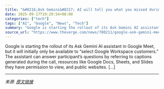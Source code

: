 ```yaml
---
title: "&#8216;Ask Gemini&#8217; AI will tell you what you missed during a Google Meet call"
date: 2025-09-17T19:29:54+08:00
categories: ["tech"]
tags: ["AI", "Google", "News", "Tech"]
summary: "Google is starting the rollout of its Ask Gemini AI assistant in Google Meet, but it will initially only be available to “select Google Workspace customers.” The assistant can answer participant’s que"
source_url: "https://www.theverge.com/news/780211/google-ask-gemini-meet-workspace-ai-assistant"
---
```


Google is starting the rollout of its Ask Gemini AI assistant in Google Meet, but it will initially only be available to “select Google Workspace customers.” The assistant can answer participant’s questions by referring to captions generated during the call, resources like Google Docs, Sheets, and Slides they have permission to view, and public websites. [&#8230;]

---

*来源: [原文链接](https://www.theverge.com/news/780211/google-ask-gemini-meet-workspace-ai-assistant)*
